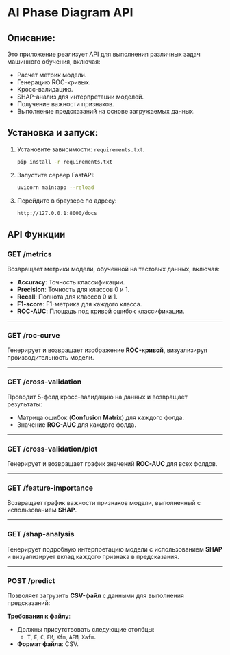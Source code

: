 # AI Phase Diagram API

## Описание:
Это приложение реализует API для выполнения различных задач машинного обучения, включая:
- Расчет метрик модели.
- Генерацию ROC-кривых.
- Кросс-валидацию.
- SHAP-анализ для интерпретации моделей.
- Получение важности признаков.
- Выполнение предсказаний на основе загружаемых данных.


## Установка и запуск:

1. Установите зависимости: `requirements.txt`.
    ```bash
    pip install -r requirements.txt
    ```

2. Запустите сервер FastAPI:
    ```bash
    uvicorn main:app --reload
    ```

3. Перейдите в браузере по адресу:
    ```bash
    http://127.0.0.1:8000/docs
    ```


## API Функции

### **GET /metrics**
Возвращает метрики модели, обученной на тестовых данных, включая:

- **Accuracy**: Точность классификации.
- **Precision**: Точность для классов 0 и 1.
- **Recall**: Полнота для классов 0 и 1.
- **F1-score**: F1-метрика для каждого класса.
- **ROC-AUC**: Площадь под кривой ошибок классификации.

---

### **GET /roc-curve**
Генерирует и возвращает изображение **ROC-кривой**, визуализируя производительность модели.

---

### **GET /cross-validation**
Проводит 5-фолд кросс-валидацию на данных и возвращает результаты:

- Матрица ошибок (**Confusion Matrix**) для каждого фолда.
- Значение **ROC-AUC** для каждого фолда.

---

### **GET /cross-validation/plot**
Генерирует и возвращает график значений **ROC-AUC** для всех фолдов.

---

### **GET /feature-importance**
Возвращает график важности признаков модели, выполненный с использованием **SHAP**.

---

### **GET /shap-analysis**
Генерирует подробную интерпретацию модели с использованием **SHAP** и визуализирует вклад каждого признака в предсказания.

---

### **POST /predict**
Позволяет загрузить **CSV-файл** с данными для выполнения предсказаний:

**Требования к файлу**:
- Должны присутствовать следующие столбцы:
  - `T`, `E`, `C`, `FM`, `Xfm`, `AFM`, `Xafm`.
- **Формат файла**: CSV.
